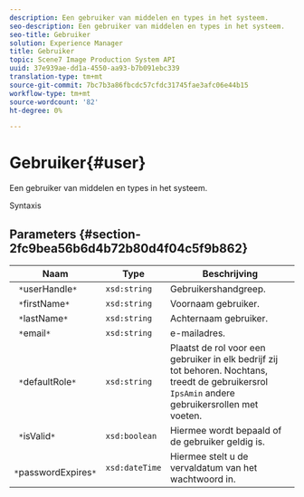 ```yaml
---
description: Een gebruiker van middelen en types in het systeem.
seo-description: Een gebruiker van middelen en types in het systeem.
seo-title: Gebruiker
solution: Experience Manager
title: Gebruiker
topic: Scene7 Image Production System API
uuid: 37e939ae-dd1a-4550-aa93-b7b091ebc339
translation-type: tm+mt
source-git-commit: 7bc7b3a86fbcdc57cfdc31745fae3afc06e44b15
workflow-type: tm+mt
source-wordcount: '82'
ht-degree: 0%

---
```



# Gebruiker{#user}

Een gebruiker van middelen en types in het systeem.

Syntaxis

## Parameters {#section-2fc9bea56b6d4b72b80d4f04c5f9b862}

| Naam | Type | Beschrijving |
|---|---|---|
| ` *`userHandle`*` | `xsd:string` | Gebruikershandgreep. |
| ` *`firstName`*` | `xsd:string` | Voornaam gebruiker. |
| ` *`lastName`*` | `xsd:string` | Achternaam gebruiker. |
| ` *`email`*` | `xsd:string` | e-mailadres. |
| ` *`defaultRole`*` | `xsd:string` | Plaatst de rol voor een gebruiker in elk bedrijf zij tot behoren. Nochtans, treedt de gebruikersrol `IpsAmin` andere gebruikersrollen met voeten. |
| ` *`isValid`*` | `xsd:boolean` | Hiermee wordt bepaald of de gebruiker geldig is. |
| ` *`passwordExpires`*` | `xsd:dateTime` | Hiermee stelt u de vervaldatum van het wachtwoord in. |

